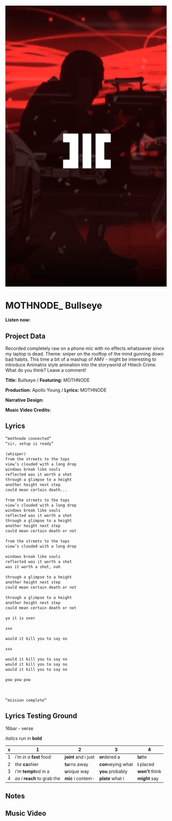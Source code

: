 ![](github-cover-bullseye.png)

# MOTHNODE_ Bullseye

**Listen now:** 

## Project Data

Recorded completely raw on a phone mic with no effects whatsoever since my laptop is dead. Theme: sniper on the rooftop of the mind gunning down bad habits. This time a bit of a mashup of AMV - might be interesting to introduce Animatrix style animation into the storyworld of Hitech Crime. What do you think? Leave a comment!

**Title:** Bullseye / **Featuring:** MOTHNODE

**Production:** Apollo Young  / **Lyrics:** MOTHNODE

**Narrative Design:**

**Music Video Credits:**

## Lyrics

```
“mothnode connected”
“sir, setup is ready”

(whisper) 
from the streets to the tops
view’s clouded with a long drop
windows break like souls
reflected was it worth a shot
through a glimpse to a height
another height next step
could mean certain death...

from the streets to the tops
view’s clouded with a long drop
windows break like souls
reflected was it worth a shot
through a glimpse to a height
another height next step
could mean certain death or not

from the streets to the tops
view’s clouded with a long drop

windows break like souls
reflected was it worth a shot
was it worth a shot, nah

through a glimpse to a height
another height next step
could mean certain death or not

through a glimpse to a height
another height next step
could mean certain death or not

ya it is over

xxx

would it kill you to say no

xxx

would it kill you to say no
would it kill you to say no
would it kill you to say no

pow pow pow



“mission complete”

```

## Lyrics Testing Ground

16bar - verse

*italics* run in
**bold**

| x | 1 | 2 | 3 | 4 |
|---|---|---|---|---|
| 1 | *i'm in a* **fast** food | **joint** and i just  | **or**dered a  | **la**tte  |
| 2 | *the* **ca**shier | **tu**rns away  |  **con**veying what |  **i** placed |
| 3 | *i'm* **tempt**ed in a | **u**nique way  |  **you** probably |  **won't** think |
| 4 | *as i* **reach** to grab the |  **mic** i contem-  | **plate** what i | **might** say |

## Notes

## Music Video
